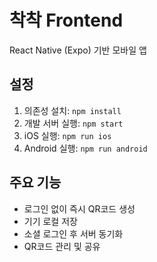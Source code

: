 # 착착 Frontend

React Native (Expo) 기반 모바일 앱

## 설정

1. 의존성 설치: `npm install`
2. 개발 서버 실행: `npm start`
3. iOS 실행: `npm run ios`
4. Android 실행: `npm run android`

## 주요 기능

- 로그인 없이 즉시 QR코드 생성
- 기기 로컬 저장
- 소셜 로그인 후 서버 동기화
- QR코드 관리 및 공유
